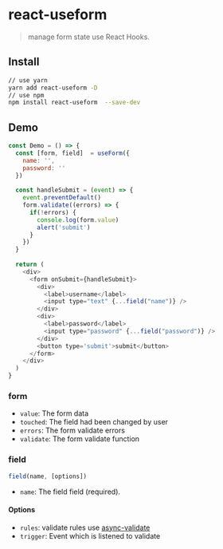 # react-useform
> manage form state use React Hooks.

## Install
```bash
// use yarn
yarn add react-useform -D
// use npm
npm install react-useform  --save-dev
```

## Demo
```javascript
const Demo = () => {
  const [form, field]  = useForm({
    name: '',
    password: ''
  })
  
  const handleSubmit = (event) => {
    event.preventDefault()
    form.validate((errors) => {
      if(!errors) {
        console.log(form.value)
        alert('submit')
      }
    })
  }
  
  return (
    <div>
      <form onSubmit={handleSubmit}>
        <div>
          <label>username</label>
          <input type="text" {...field("name")} />
        </div>
        <div>
          <label>password</label>
          <input type="password" {...field("password")} />
        </div>
        <button type='submit'>submit</button>
      </form>
    </div>
  )
}
```

### form

* `value`: The form data
* `touched`: The field had been changed by user
* `errors`: The form validate errors
* `validate`: The form validate function

### field

```javascript
field(name, [options])
```

* `name`: The field field (required).

#### Options

* `rules`: validate rules use [async-validate](https://github.com/freeformsystems/async-validate)
* `trigger`: Event which is listened to validate
